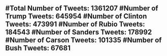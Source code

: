 #Total Number of Tweets: 1361207 
#Number of Trump Tweets: 645954
#Number of Clinton Tweets: 473991
#Number of Rubio Tweets: 184543
#Number of Sanders Tweets: 178992
#Number of Carson Tweets: 101335
#Number of Bush Tweets: 67681
---
